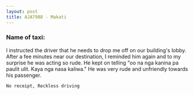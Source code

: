 ```yaml
---
layout: post
title: AJA7988 - Makati
---
```


### Name of taxi: 

I instructed the driver that he needs to drop me off on our building's lobby. After a fee minutes near our destination, I reminded him again and to my surprise he was acting so rude. He kept on telling "oo na nga kanina pa paulit ulit. Kaya nga nasa kaliwa." He was very rude and unfriendly towards his passenger.

```No receipt, Reckless driving```
